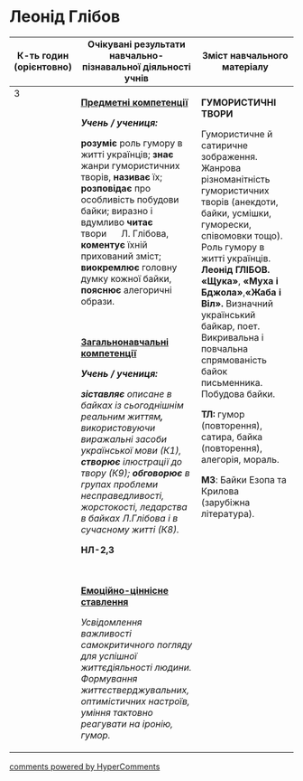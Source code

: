 <div id="hypercomments_widget" class="js-hypercomments-widget invisible"></div>

# Леонід Глібов

<table>
  <tr>
    <td width="10%" align="center"><b>К-ть годин (орієнтовно)</b></td>
    <td width="45%" align="center"><b>Очікувані результати навчально-пізнавальної діяльності учнів</b></td>
    <td width="45%" align="center"><b>Зміст навчального матеріалу</b></td>
  </tr>
<tbody>
  <tr>
<td width="10%" style="vertical-align:top !important;">3</td>
    <td width="45%" style="vertical-align:top !important;">
<p><strong><u>Предметні компетенції </u></strong></p>
<p><strong><em>Учень / учениця: </em></strong></p>
<p><strong>розуміє</strong> роль гумору в житті українців; <strong>знає</strong> жанри гумористичних творів, <strong>називає</strong> їх; <strong>розповідає</strong> про особливість побудови байки; виразно і вдумливо <strong>читає</strong> твори&nbsp;&nbsp;&nbsp;&nbsp;&nbsp; Л. Глібова, <strong>коментує</strong> їхній прихований зміст; <strong>виокремлює</strong> головну думку кожної байки, <strong>пояснює</strong> алегоричні образи.</p>
<p>&nbsp;</p>
<p><strong><u>Загальнонавчальні компетенції</u></strong></p>
<p><strong><em>Учень / учениця: </em></strong></p>
<p><strong><em>зіставляє</em></strong><em> описане в байках із сьогоднішнім реальним життям<strong>,</strong> використовуючи виражальні засоби української мови (К1), <strong>створює</strong></em> <em>ілюстрації до твору (К9); </em><strong><em>обговорює </em></strong><em>в групах проблеми несправедливості, жорстокості, ледарства в байках Л.Глібова і в сучасному житті (К8).</em></p>
<p><strong>НЛ-2,3</strong></p>
<p><em>&nbsp;</em></p>
<p><strong><u>Емоційно-ціннісне ставлення</u></strong></p>
<p><em>Усвідомлення важливості самокритичного погляду для успішної життєдіяльності людини. Формування життєстверджувальних, оптимістичних настроїв, уміння тактовно реагувати на іронію, гумор.</em></p>
</td>
    <td width="45%" style="vertical-align:top !important;">
<p><strong>ГУМОРИСТИЧНІ ТВОРИ </strong></p>
<p>Гумористичне й сатиричне зображення. Жанрова різноманітність гумористичних творів (анекдоти, байки, усмішки, гуморески, співомовки тощо). Роль гумору в житті українців. <strong>Леонід ГЛІБОВ. &laquo;Щука&raquo;</strong>, <strong>&laquo;Муха і Бджола&raquo;</strong>,<strong>&laquo;Жаба і Віл&raquo;. </strong>Визначний український байкар, поет. Викривальна і повчальна спрямованість байок письменника. Побудова байки.</p>
<p><strong>ТЛ:</strong> гумор (повторення), сатира, байка (повторення), алегорія, мораль.</p>
<p><strong>МЗ</strong>: Байки Езопа та Крилова (зарубіжна література)<em>.</em></p></td>
  </tr>
</tbody>
</table>

<div class="js-hypercomments-container">
<a href="http://hypercomments.com" class="hc-link" title="comments widget">comments powered by HyperComments</a>
</div>